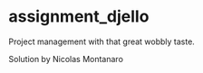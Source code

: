 # assignment_djello
Project management with that great wobbly taste.

Solution by Nicolas Montanaro

